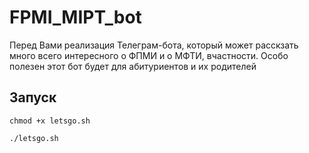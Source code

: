 # FPMI_MIPT_bot

Перед Вами реализация Телеграм-бота, который может расскзать много всего интересного
о ФПМИ и о МФТИ, вчастности. Особо полезен этот бот будет для абитуриентов и их родителей

## Запуск

```
chmod +x letsgo.sh

./letsgo.sh
```